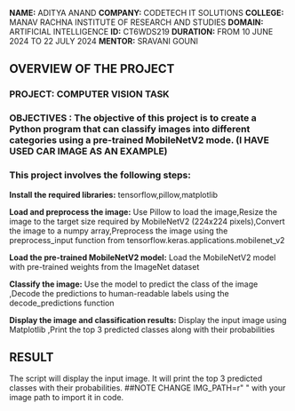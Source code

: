 **NAME:** ADITYA ANAND 
**COMPANY:** CODETECH IT SOLUTIONS
**COLLEGE:**  MANAV RACHNA INSTITUTE OF RESEARCH AND STUDIES
**DOMAIN:** ARTIFICIAL INTELLIGENCE
**ID:** CT6WDS219
**DURATION:** FROM 10 JUNE 2024 TO 22 JULY 2024
**MENTOR:** SRAVANI GOUNI


## OVERVIEW OF THE PROJECT
### PROJECT: COMPUTER VISION TASK

### OBJECTIVES : The objective of this project is to create a Python program that can classify images into different categories using a pre-trained MobileNetV2 mode. (I HAVE USED CAR IMAGE AS AN EXAMPLE)

### This project involves the following steps:

**Install the required libraries:** tensorflow,pillow,matplotlib

**Load and preprocess the image:** Use Pillow to load the image,Resize the image to the target size required by MobileNetV2 (224x224 pixels),Convert the image to a numpy array,Preprocess the image using the preprocess_input function from tensorflow.keras.applications.mobilenet_v2

**Load the pre-trained MobileNetV2 model:** Load the MobileNetV2 model with pre-trained weights from the ImageNet dataset

**Classify the image:** Use the model to predict the class of the image ,Decode the predictions to human-readable labels using the decode_predictions function

**Display the image and classification results:** Display the input image using Matplotlib ,Print the top 3 predicted classes along with their probabilities

## RESULT
The script will display the input image.
It will print the top 3 predicted classes with their probabilities.
 ##NOTE 
 CHANGE IMG_PATH=r"   "
 with your image path to import it in code.
